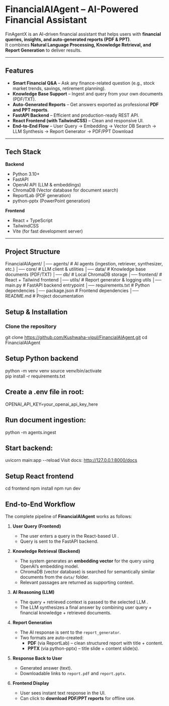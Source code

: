 #  FinancialAIAgent – AI-Powered Financial Assistant

FinAgentX is an AI-driven financial assistant that helps users with **financial queries, insights, and auto-generated reports (PDF & PPT)**.  
It combines **Natural Language Processing, Knowledge Retrieval, and Report Generation** to deliver  results. 

---

## Features

- **Smart Financial Q&A** – Ask any finance-related question (e.g., stock market trends, savings, retirement planning).  
-  **Knowledge Base Support** – Ingest and query from your own documents (PDF/TXT).  
-  **Auto-Generated Reports** – Get answers exported as professional **PDF and PPT reports**.  
-  **FastAPI Backend** – Efficient and production-ready REST API.  
-  **React Frontend (with TailwindCSS)** – Clean and responsive UI.  
-  **End-to-End Flow** – User Query → Embedding → Vector DB Search → LLM Synthesis → Report Generator → PDF/PPT Download

---

## Tech Stack

**Backend**  
- Python 3.10+  
- FastAPI  
- OpenAI API (LLM & embeddings)  
- ChromaDB (Vector database for document search)  
- ReportLab (PDF generation)  
- python-pptx (PowerPoint generation)  

**Frontend**  
- React + TypeScript  
- TailwindCSS  
- Vite (for fast development server)  

---

##  Project Structure


FinancialAIAgent/
│── agents/                      # AI agents (ingestion, retriever, synthesizer, etc.)
│── core/                        # LLM client & utilities
│── data/                        # Knowledge base documents (PDF/TXT)
│── db/                          # Local ChromaDB storage
│── frontend/                    # React + Tailwind frontend
│── utils/                       # Report generator & logging utils
│── main.py                      # FastAPI backend entrypoint
│── requirements.txt             # Python dependencies
│── package.json                 # Frontend dependencies
│── README.md                    # Project documentation




##  Setup & Installation

### Clone the repository

git clone https://github.com/Kushwaha-vipul/FinancialAIAgent.git
cd FinancialAIAgent

## Setup Python backend

python -m venv venv
source venv/bin/activate   
pip install -r requirements.txt


## Create a .env file in root:


OPENAI_API_KEY=your_openai_api_key_here

## Run document ingestion:


python -m agents.ingest

## Start backend:


uvicorn main:app --reload
Visit docs: http://127.0.0.1:8000/docs

## Setup React frontend

cd frontend
npm install
npm run dev



##  End-to-End Workflow

The complete pipeline of **FinancialAIAgent** works as follows:

1. **User Query (Frontend)**  
   - The user enters a query in the React-based UI .
   - Query is sent to the FastAPI backend.

2. **Knowledge Retrieval (Backend)**   
     - The system generates an **embedding vector** for the query using OpenAI’s embedding model.  
     - ChromaDB (vector database) is searched for semantically similar documents from the `data/` folder.  
     - Relevant passages are returned as supporting context.  

3. **AI Reasoning (LLM)**  
   - The query + retrieved context is passed to the selected LLM .  
   - The LLM synthesizes a final answer by combining user query + financial knowledge + retrieved documents.  

4. **Report Generation**  
   - The AI response is sent to the `report_generator`.  
   - Two formats are auto-created:  
     -  **PDF** (via ReportLab) – clean structured report with title + content.  
     -  **PPTX** (via python-pptx) – title slide + content slide(s).  

5. **Response Back to User**   
     - Generated answer (text).  
     - Downloadable links to `report.pdf` and `report.pptx`.   

6. **Frontend Display**  
   - User sees instant text response in the UI.  
   - Can click to **download PDF/PPT reports** for offline use.  

